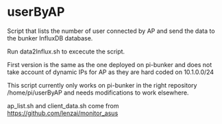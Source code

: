 # userByAP
Script that lists the number of user connected by AP and send the data to the bunker InfluxDB database.

Run data2Influx.sh to excecute the script.

First version is the same as the one deployed on pi-bunker and does not take account of dynamic IPs for AP as they are hard coded on 10.1.0.0/24

This script currently only works on pi-bunker in the right repository /home/pi/userByAP and needs modifications to work elsewhere.

ap_list.sh and client_data.sh come from https://github.com/lenzai/monitor_asus 
